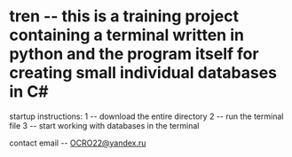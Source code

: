 # tren -- this is a training project containing a terminal written in python and the program itself for creating small individual databases in C#

startup instructions:
1 -- download the entire directory
2 -- run the terminal file
3 -- start working with databases in the terminal

contact email -- OCRO22@yandex.ru
